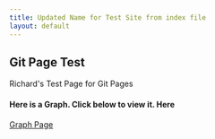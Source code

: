```yaml
---
title: Updated Name for Test Site from index file
layout: default
---
```


##  Git Page Test

Richard's Test Page for Git Pages

#### Here is a Graph.  Click below to view it.  Here

[Graph Page](graph.html)
